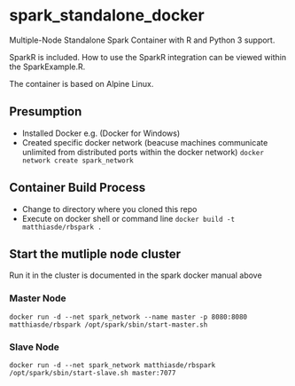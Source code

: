 # spark_standalone_docker
Multiple-Node Standalone Spark Container with R and Python 3 support.

SparkR is included. How to use the SparkR integration can be viewed within the SparkExample.R.

The container is based on Alpine Linux.

## Presumption
* Installed Docker e.g. (Docker for Windows)
* Created specific docker network (beacuse machines communicate unlimited from distributed ports within the docker network)
```docker network create spark_network```

## Container Build Process
* Change to  directory where you cloned this repo
* Execute on docker shell or command line ```docker build -t matthiasde/rbspark .```

## Start the mutliple node cluster
Run it in the cluster is documented in the spark docker manual above

### Master Node
```
docker run -d --net spark_network --name master -p 8080:8080 matthiasde/rbspark /opt/spark/sbin/start-master.sh
```

### Slave Node
```
docker run -d --net spark_network matthiasde/rbspark /opt/spark/sbin/start-slave.sh master:7077
```
